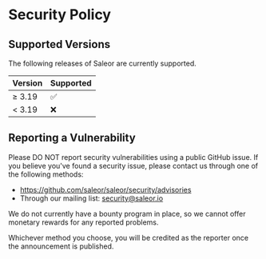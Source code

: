 # Security Policy

## Supported Versions

The following releases of Saleor are currently supported.

| Version | Supported          |
| ------- | ------------------ |
| ≥ 3.19  | :white_check_mark: |
| < 3.19  | :x:                |

## Reporting a Vulnerability

Please DO NOT report security vulnerabilities using a public GitHub issue. If you believe you've found a security issue, please contact us through one of the following methods:
- https://github.com/saleor/saleor/security/advisories
- Through our mailing list: security@saleor.io

We do not currently have a bounty program in place, so we cannot offer monetary rewards for any reported problems.

Whichever method you choose, you will be credited as the reporter once the announcement is published.
